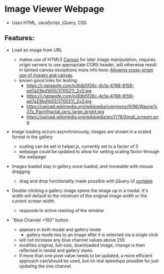 # Image Viewer Webpage

* Uses HTML, JavaScript, jQuery, CSS

## Features:
- Load an image from URL
  * makes use of HTML5 [Canvas](https://developer.mozilla.org/en-US/docs/Web/API/Canvas_API#browser_compatibility) for later image manipulation, requires origin servers to use appropriate CORS header, will otherwise result in tainted canvas exceptions more info here: [Allowing cross-origin use of images and canvas](https://developer.mozilla.org/en-US/docs/Web/HTML/CORS_enabled_image).
  * known good links for testing:
    * https://i.natgeofe.com/n/8db5f26c-4c1a-4788-8158-ed7a23bd1b55/3700211_2x3.jpg
	* https://i.natgeofe.com/n/8db5f26c-4c1a-4788-8158-ed7a23bd1b55/3700211_2x3.jpg
	* https://upload.wikimedia.org/wikipedia/commons/9/96/Wayne%27s_Pachifractal_very_large_bright.jpg
	* https://upload.wikimedia.org/wikipedia/en/7/78/Small_scream.png

- Image loading occurs asynchronously, images are shown in a scaled format in the gallery
  * scaling can be set in helper.js, currently set to a factor of 5
  * webpage could be updated to allow for setting scaling factor through the webpage

- Images loaded stay in gallery once loaded, and moveable with mouse dragging
  * drag and drop functionality made possible with jQuery UI [sortable](https://jqueryui.com/sortable/)

- Double-clicking a gallery image opens the image up in a modal.  It's width will default to the minimum of the original image width or the current screen width.
  * responds to active resizing of the window

- "Blue Channel +100" button
  * appears in both modal and gallery mode
	* gallery mode ties to an image after it is selected via a single click
  * will not increase any blue channel values above 255
  * modifies original, full-size, downloaded image, change is then reflected in modal and gallery views
  * if more than one pixel value needs to be updated, a more efficient approach can/should be used, but no real speedups possible for just updating the one channel.
